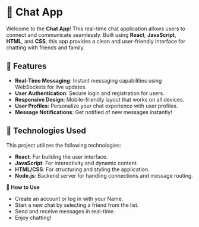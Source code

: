 # 💬 Chat App

Welcome to the **Chat App**! This real-time chat application allows users to connect and communicate seamlessly. Built using **React**, **JavaScript**, **HTML**, and **CSS**, this app provides a clean and user-friendly interface for chatting with friends and family.

## 🚀 Features

- **Real-Time Messaging**: Instant messaging capabilities using WebSockets for live updates.
- **User Authentication**: Secure login and registration for users.
- **Responsive Design**: Mobile-friendly layout that works on all devices.
- **User Profiles**: Personalize your chat experience with user profiles.
- **Message Notifications**: Get notified of new messages instantly!

## 🔧 Technologies Used

This project utilizes the following technologies:

- **React**: For building the user interface.
- **JavaScript**: For interactivity and dynamic content.
- **HTML/CSS**: For structuring and styling the application.
- **Node.js**: Backend server for handling connections and message routing.

**🎨 How to Use**
- Create an account or log in with your Name.
- Start a new chat by selecting a friend from the list.
- Send and receive messages in real-time.
- Enjoy chatting!
